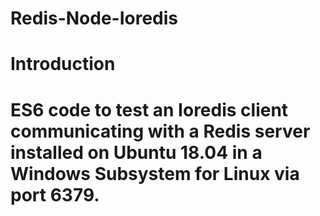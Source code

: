 # Redis-Node-Ioredis
# 
# Introduction
# ES6 code to test an Ioredis client communicating with a Redis server installed on Ubuntu 18.04 in a Windows Subsystem for Linux via port 6379.

